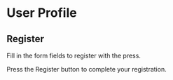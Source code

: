 # User Profile
## Register

Fill in the form fields to register with the press.

Press the Register button to complete your registration.